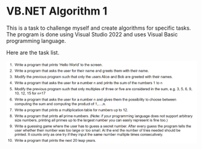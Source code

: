 # VB.NET Algorithm 1

This is a task to challenge myself and create algorithms for specific tasks. 
The program is done using Visual Studio 2022 and uses Visual Basic programming language.


Here are the task list.

![alt text](https://github.com/eman95/AlgorithmTask1/blob/master/Task%20List.png)
